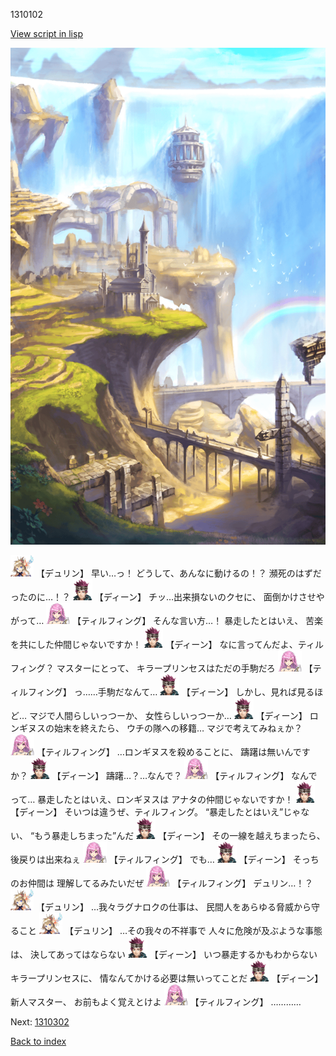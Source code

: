 1310102

[View script in lisp](../scripts/1310102.txt)

![mountain.png](../images/backgrounds/mountain.png)

<img src="../images/units/0.png" alt="0.png" height="34"/>
【デュリン】
早い…っ！
どうして、あんなに動けるの！？
瀕死のはずだったのに…！？

<img src="../images/units/6.png" alt="6.png" height="34"/>
【ディーン】
チッ…出来損ないのクセに、
面倒かけさせやがって…

<img src="../images/units/24.png" alt="24.png" height="34"/>
【ティルフィング】
そんな言い方…！
暴走したとはいえ、
苦楽を共にした仲間じゃないですか！

<img src="../images/units/6.png" alt="6.png" height="34"/>
【ディーン】
なに言ってんだよ、ティルフィング？
マスターにとって、
キラープリンセスはただの手駒だろ

<img src="../images/units/24.png" alt="24.png" height="34"/>
【ティルフィング】
っ……手駒だなんて…

<img src="../images/units/6.png" alt="6.png" height="34"/>
【ディーン】
しかし、見れば見るほど…
マジで人間らしいっつーか、
女性らしいっつーか…

<img src="../images/units/6.png" alt="6.png" height="34"/>
【ディーン】
ロンギヌスの始末を終えたら、
ウチの隊への移籍…
マジで考えてみねぇか？

<img src="../images/units/24.png" alt="24.png" height="34"/>
【ティルフィング】
…ロンギヌスを殺めることに、
躊躇は無いんですか？

<img src="../images/units/6.png" alt="6.png" height="34"/>
【ディーン】
躊躇…？…なんで？

<img src="../images/units/24.png" alt="24.png" height="34"/>
【ティルフィング】
なんでって…
暴走したとはいえ、ロンギヌスは
アナタの仲間じゃないですか！

<img src="../images/units/6.png" alt="6.png" height="34"/>
【ディーン】
そいつは違うぜ、ティルフィング。
“暴走したとはいえ”じゃない、
“もう暴走しちまった”んだ

<img src="../images/units/6.png" alt="6.png" height="34"/>
【ディーン】
その一線を越えちまったら、
後戻りは出来ねぇ

<img src="../images/units/24.png" alt="24.png" height="34"/>
【ティルフィング】
でも…

<img src="../images/units/6.png" alt="6.png" height="34"/>
【ディーン】
そっちのお仲間は
理解してるみたいだぜ

<img src="../images/units/24.png" alt="24.png" height="34"/>
【ティルフィング】
デュリン…！？

<img src="../images/units/0.png" alt="0.png" height="34"/>
【デュリン】
…我々ラグナロクの仕事は、
民間人をあらゆる脅威から守ること

<img src="../images/units/0.png" alt="0.png" height="34"/>
【デュリン】
…その我々の不祥事で
人々に危険が及ぶような事態は、
決してあってはならない

<img src="../images/units/6.png" alt="6.png" height="34"/>
【ディーン】
いつ暴走するかもわからない
キラープリンセスに、
情なんてかける必要は無いってことだ

<img src="../images/units/6.png" alt="6.png" height="34"/>
【ディーン】
新人マスター、
お前もよく覚えとけよ

<img src="../images/units/24.png" alt="24.png" height="34"/>
【ティルフィング】
…………

Next: [1310302](1310302.md)

[Back to index](index.md)
